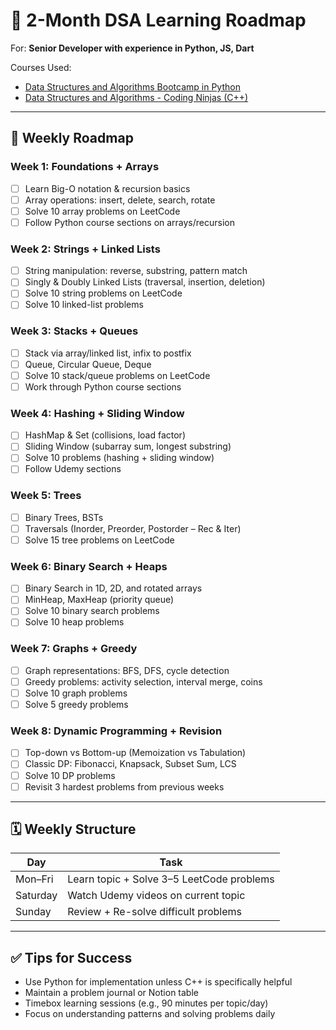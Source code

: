 
# 🧠 2-Month DSA Learning Roadmap

For: **Senior Developer with experience in Python, JS, Dart**

Courses Used:
- [Data Structures and Algorithms Bootcamp in Python](https://www.udemy.com/course/data-structures-and-algorithms-bootcamp-in-python)
- [Data Structures and Algorithms - Coding Ninjas (C++)](https://www.udemy.com/course/datastructurescncpp)

---

## 📆 Weekly Roadmap

### Week 1: Foundations + Arrays
- [ ] Learn Big-O notation & recursion basics
- [ ] Array operations: insert, delete, search, rotate
- [ ] Solve 10 array problems on LeetCode
- [ ] Follow Python course sections on arrays/recursion

### Week 2: Strings + Linked Lists
- [ ] String manipulation: reverse, substring, pattern match
- [ ] Singly & Doubly Linked Lists (traversal, insertion, deletion)
- [ ] Solve 10 string problems on LeetCode
- [ ] Solve 10 linked-list problems

### Week 3: Stacks + Queues
- [ ] Stack via array/linked list, infix to postfix
- [ ] Queue, Circular Queue, Deque
- [ ] Solve 10 stack/queue problems on LeetCode
- [ ] Work through Python course sections

### Week 4: Hashing + Sliding Window
- [ ] HashMap & Set (collisions, load factor)
- [ ] Sliding Window (subarray sum, longest substring)
- [ ] Solve 10 problems (hashing + sliding window)
- [ ] Follow Udemy sections

### Week 5: Trees
- [ ] Binary Trees, BSTs
- [ ] Traversals (Inorder, Preorder, Postorder – Rec & Iter)
- [ ] Solve 15 tree problems on LeetCode

### Week 6: Binary Search + Heaps
- [ ] Binary Search in 1D, 2D, and rotated arrays
- [ ] MinHeap, MaxHeap (priority queue)
- [ ] Solve 10 binary search problems
- [ ] Solve 10 heap problems

### Week 7: Graphs + Greedy
- [ ] Graph representations: BFS, DFS, cycle detection
- [ ] Greedy problems: activity selection, interval merge, coins
- [ ] Solve 10 graph problems
- [ ] Solve 5 greedy problems

### Week 8: Dynamic Programming + Revision
- [ ] Top-down vs Bottom-up (Memoization vs Tabulation)
- [ ] Classic DP: Fibonacci, Knapsack, Subset Sum, LCS
- [ ] Solve 10 DP problems
- [ ] Revisit 3 hardest problems from previous weeks

---

## 🗓️ Weekly Structure

| Day        | Task                                |
|------------|-------------------------------------|
| Mon–Fri    | Learn topic + Solve 3–5 LeetCode problems |
| Saturday   | Watch Udemy videos on current topic |
| Sunday     | Review + Re-solve difficult problems |

---

## ✅ Tips for Success
- Use Python for implementation unless C++ is specifically helpful
- Maintain a problem journal or Notion table
- Timebox learning sessions (e.g., 90 minutes per topic/day)
- Focus on understanding patterns and solving problems daily

